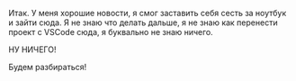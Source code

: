 Итак. У меня хорошие новости, я смог заставить себя сесть за ноутбук и зайти сюда. Я не знаю что делать дальше, я не знаю как перенести проект с VSCode сюда, 
я буквально не знаю ничего.

НУ НИЧЕГО! 

Будем разбираться! 
